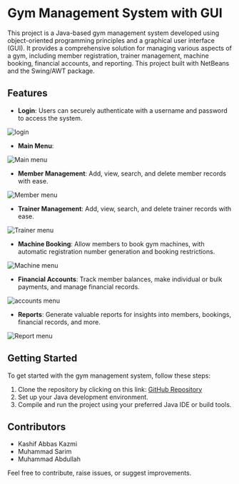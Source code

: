 # Gym Management System with GUI

This project is a Java-based gym management system developed using object-oriented programming principles and a graphical user interface (GUI). It provides a comprehensive solution for managing various aspects of a gym, including member registration, trainer management, machine booking, financial accounts, and reporting. This project built with NetBeans and the Swing/AWT package.

## Features

- **Login**: Users can securely authenticate with a username and password to access the system.
  
![login](https://github.com/KaShiekzmi/Gym-Management-System-GUI-OOP-Java-Project/assets/114513868/76e6cf42-afb6-422e-beb0-48f452a7f2c3)
- **Main Menu**:

![Main menu](https://github.com/KaShiekzmi/Gym-Management-System-GUI-OOP-Java-Project/assets/114513868/e0fdf30c-c6b6-474c-a621-5a0a8acbffd8)
- **Member Management**: Add, view, search, and delete member records with ease.

![Member menu](https://github.com/KaShiekzmi/Gym-Management-System-GUI-OOP-Java-Project/assets/114513868/66d2e7b0-f0a3-4f78-9035-4170f4a1b692)
- **Trainer Management**: Add, view, search, and delete trainer records with ease.

![Trainer menu](https://github.com/KaShiekzmi/Gym-Management-System-GUI-OOP-Java-Project/assets/114513868/855d3dad-17d8-425c-82cb-74fa9986d8e9)
- **Machine Booking**: Allow members to book gym machines, with automatic registration number generation and booking restrictions.

![Machine menu](https://github.com/KaShiekzmi/Gym-Management-System-GUI-OOP-Java-Project/assets/114513868/64ed209c-1d83-4637-9ec7-cfcc8e44b29b)
- **Financial Accounts**: Track member balances, make individual or bulk payments, and manage financial records.

![accounts menu](https://github.com/KaShiekzmi/Gym-Management-System-GUI-OOP-Java-Project/assets/114513868/9f8f8329-284e-4b48-9195-70a7de3b2e89)
- **Reports**: Generate valuable reports for insights into members, bookings, financial records, and more.

![Report menu](https://github.com/KaShiekzmi/Gym-Management-System-GUI-OOP-Java-Project/assets/114513868/3ed4d25d-50ad-481b-9e8a-73bfc1e113b3)

## Getting Started

To get started with the gym management system, follow these steps:

1. Clone the repository by clicking on this link: [GitHub Repository](https://github.com/KaShiekzmi/Gym-Management-System-GUI-OOP-Java-Project)
2. Set up your Java development environment.
3. Compile and run the project using your preferred Java IDE or build tools.

## Contributors

- Kashif Abbas Kazmi
- Muhammad Sarim
- Muhammad Abdullah

Feel free to contribute, raise issues, or suggest improvements.
